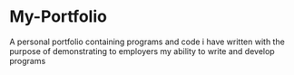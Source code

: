 # My-Portfolio
A personal portfolio containing programs and code i have written with the purpose of demonstrating to employers my ability to write and develop programs

